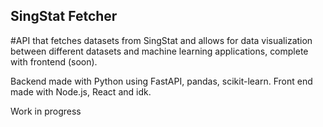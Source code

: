 ## SingStat Fetcher

#API that fetches datasets from SingStat and allows for data visualization between different datasets and machine learning applications, complete with frontend (soon).

Backend made with Python using FastAPI, pandas, scikit-learn.
Front end made with Node.js, React and idk.

Work in progress
